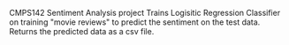 
CMPS142 Sentiment Analysis project
Trains Logisitic Regression Classifier on training "movie reviews" to predict the sentiment on the test data. Returns the predicted data as a csv file.